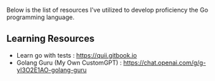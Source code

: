 Below is the list of resources I've utilized to develop proficiency the Go programming language.

## Learning Resources

- Learn go with tests : https://quii.gitbook.io
- Golang Guru (My Own CustomGPT) : https://chat.openai.com/g/g-yI3O2E1AO-golang-guru